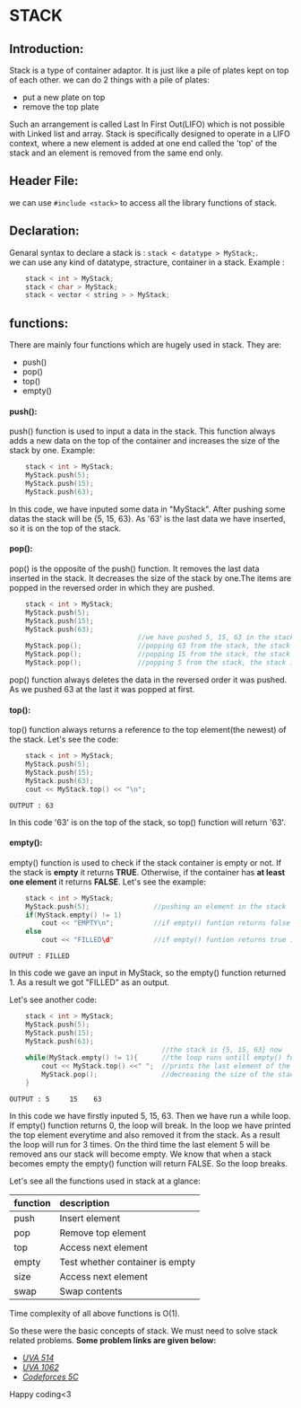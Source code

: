 # **STACK**

## **Introduction:**
Stack is a type of container adaptor. It is just like a pile of plates kept on top of each other. we can do 2 things with a pile of plates: 
 - put a new plate on top  
 - remove the top plate
 
Such an arrangement is called Last In First Out(LIFO) which is not possible with Linked list and array. Stack is specifically designed to operate in a LIFO context, where a new element is added at one end called the 'top' of the stack and an element is removed from the same end only.

## **Header File:**
we can use `#include <stack>` to access all the library functions of stack.

## **Declaration:**
Genaral syntax to declare a stack is : `stack < datatype > MyStack;`.  
we can use any kind of datatype, stracture, container in a stack. Example :
```cpp
    stack < int > MyStack; 
    stack < char > MyStack;   
    stack < vector < string > > MyStack; 
```

## **functions:**
There are mainly four functions  which are hugely used in stack. They are:  
 - push()
 - pop()
 - top()
 - empty()
 
#### push():
push() function is used to input a data in the stack. This function always adds a new data on the top of the container and increases the size of the stack by one. Example:
```cpp
    stack < int > MyStack;
    MyStack.push(5);
    MyStack.push(15);
    MyStack.push(63);
```
In this code, we have inputed some data in "MyStack". After pushing some datas the stack will be {5, 15, 63}. As '63' is the last data we have inserted, so it is on the top of the stack. 

#### pop():
pop() is the opposite of the push() function. It removes the last data inserted in the stack. It decreases the size of the stack by one.The items are popped in the reversed order in which they are pushed.
```cpp
    stack < int > MyStack;
    MyStack.push(5);
    MyStack.push(15);
    MyStack.push(63);
                                //we have pushed 5, 15, 63 in the stack, the stack is{5, 15, 63} now
    MyStack.pop();              //popping 63 from the stack, the stack is {5, 15} now
    MyStack.pop();              //popping 15 from the stack, the stack is {5} now
    MyStack.pop();              //popping 5 from the stack, the stack is empty now
```
pop() function always deletes the data in the reversed order it was pushed. As we pushed 63 at the last it was popped at first.

#### top():
top() function always returns a reference to the top element(the newest) of the stack. Let's see the code:
```cpp
    stack < int > MyStack;
    MyStack.push(5);
    MyStack.push(15);
    MyStack.push(63);
    cout << MyStack.top() << "\n";
```
`OUTPUT : 63`  

In this code '63' is on the top of the stack, so top() function will return '63'. 

#### empty():
empty() function is used to check if the stack container is empty or not. If the stack is **empty** it returns **TRUE**. Otherwise, if the container has **at least one element** it returns **FALSE**. Let's see the example:
```cpp
    stack < int > MyStack;
    MyStack.push(5);                //pushing an element in the stack
    if(MyStack.empty() != 1)
        cout << "EMPTY\n";          //if empty() funtion returns false it'll print "EMPTY"
    else
        cout << "FILLED\d"          //if empty() funtion returns true it'll print "FILLED"
```
`OUTPUT : FILLED`

In this code we gave an input in MyStack, so the empty() function returned 1. As a result we got "FILLED" as an output.

Let's see another code:
```cpp
    stack < int > MyStack;
    MyStack.push(5);
    MyStack.push(15);
    MyStack.push(63);
                                      //the stack is {5, 15, 63} now
    while(MyStack.empty() != 1){      //the loop runs untill empty() function returns 1
        cout << MyStack.top() <<" ";  //prints the last element of the stack
        MyStack.pop();                //decreasing the size of the stack by removing the last element
    }
```
`OUTPUT : 5     15    63`

In this code we have firstly inputed 5, 15, 63. Then we have run a while loop. If empty() function returns 0, the loop will break. In the loop we have printed the top element everytime and also removed it from the stack. As a result the loop will run for 3 times. On the third time the last element 5 will be removed ans our stack will become empty. We know that when a stack becomes empty the empty() function will return FALSE. So the loop breaks.

Let's see all the functions used in stack at a glance:

|function         |description|
|:--              |:--        |
|push             |Insert element|
|pop              |Remove top element|
|top              |Access next element|
|empty            |Test whether container is empty|
|size             |Access next element|
|swap             |Swap contents|


Time complexity of all above functions is O(1).

So these were the basic concepts of stack. We must need to solve stack related problems. **Some problem links are given below:**

- [*UVA 514*](https://onlinejudge.org/index.php?option=com_onlinejudge&Itemid=8&category=24&page=show_problem&problem=455)
- [*UVA 1062*](https://onlinejudge.org/index.php?option=com_onlinejudge&Itemid=8&category=24&page=show_problem&problem=3503)
- [*Codeforces 5C*](https://codeforces.com/contest/5/problem/C)

Happy coding<3
